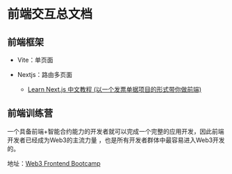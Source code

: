 # 前端交互总文档

## 前端框架

- Vite：单页面

- Nextjs：路由多页面
  - [Learn Next.js 中文教程   (以一个发票单据项目的形式带你做前端)](https://qufei1993.github.io/nextjs-learn-cn)

## 前端训练营

一个具备前端+智能合约能力的开发者就可以完成一个完整的应用开发，因此前端开发者已经成为Web3的主流力量 ，也是所有开发者群体中最容易进入Web3开发的。

地址：[Web3 Frontend Bootcamp](https://github.com/openbuildxyz/Web3-Frontend-Bootcamp)
